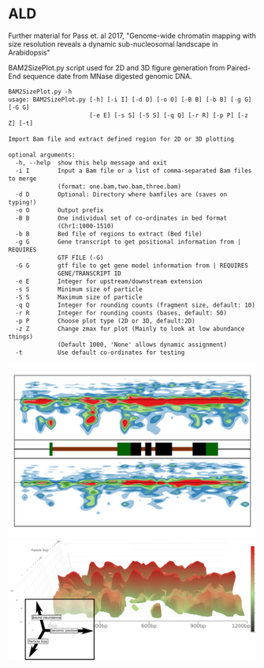 # ALD
Further material for Pass et. al 2017, "Genome-wide chromatin mapping with size resolution reveals a dynamic sub-nucleosomal landscape in Arabidopsis"

BAM2SizePlot.py script used for 2D and 3D figure generation from Paired-End sequence date from MNase digested genomic DNA.

```
BAM2SizePlot.py -h
usage: BAM2SizePlot.py [-h] [-i I] [-d D] [-o O] [-B B] [-b B] [-g G] [-G G]
                       [-e E] [-s S] [-S S] [-q Q] [-r R] [-p P] [-z Z] [-t]

Import Bam file and extract defined region for 2D or 3D plotting

optional arguments:
  -h, --help  show this help message and exit
  -i I        Input a Bam file or a list of comma-separated Bam files to merge
              (format: one.bam,two.bam,three.bam)
  -d D        Optional: Directory where bamfiles are (saves on typing!)
  -o O        Output prefix
  -B B        One individual set of co-ordinates in bed format
              (Chr1:1000-1510)
  -b B        Bed file of regions to extract (Bed file)
  -g G        Gene transcript to get positional information from | REQUIRES
              GTF FILE (-G)
  -G G        gtf file to get gene model information from | REQUIRES
              GENE/TRANSCRIPT ID
  -e E        Integer for upstream/downstream extension
  -s S        Minimum size of particle
  -S S        Maximum size of particle
  -q Q        Integer for rounding counts (fragment size, default: 10)
  -r R        Integer for rounding counts (bases, default: 50)
  -p P        Choose plot type (2D or 3D, default:2D)
  -z Z        Change zmax for plot (Mainly to look at low abundance things)
              (Default 1000, 'None' allows dynamic assignment)
  -t          Use default co-ordinates for testing
```
![2D output](https://github.com/ChromatinCardiff/ALD/blob/master/StrikingImage.png)
![3D output](https://github.com/ChromatinCardiff/ALD/blob/master/3Drepresentation.png)

